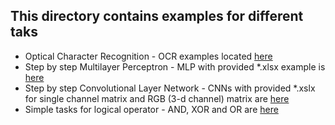 ## This directory contains examples for different taks

* Optical Character Recognition - OCR examples located [here](ocr)
* Step by step Multilayer Perceptron - MLP with provided *.xlsx example is [here](simple_mlp)
* Step by step Convolutional Layer Network - CNNs with provided *.xslx for single channel matrix and RGB (3-d channel) matrix are [here](simple_cnn)
* Simple tasks for logical operator - AND, XOR and OR are [here](boolean)